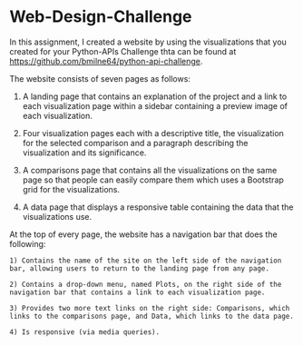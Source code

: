# Web-Design-Challenge

In this assignment, I created a website by using the visualizations that you created for your Python-APIs Challenge thta can be found at https://github.com/bmilne64/python-api-challenge.

The website consists of seven pages as follows:

1) A landing page that contains an explanation of the project and a link to each visualization page within a sidebar containing a preview image of each visualization. 

2) Four visualization pages each with a descriptive title, the visualization for the selected comparison and a paragraph describing the visualization and its significance.

3) A comparisons page that contains all the visualizations on the same page so that people can easily compare them which uses a Bootstrap grid for the visualizations. 

4) A data page that displays a responsive table containing the data that the visualizations use. 

At the top of every page, the website has a navigation bar that does the following:

    1) Contains the name of the site on the left side of the navigation bar, allowing users to return to the landing page from any page.

    2) Contains a drop-down menu, named Plots, on the right side of the navigation bar that contains a link to each visualization page.

    3) Provides two more text links on the right side: Comparisons, which links to the comparisons page, and Data, which links to the data page.

    4) Is responsive (via media queries). 


